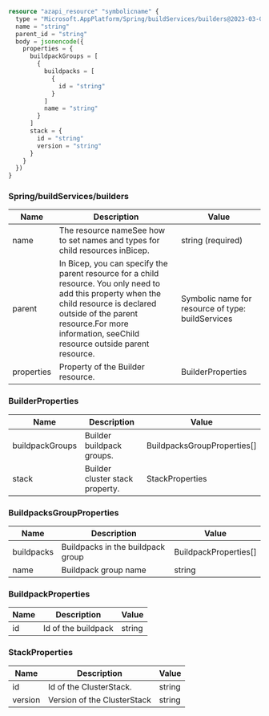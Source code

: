 ```terraform
resource "azapi_resource" "symbolicname" {
  type = "Microsoft.AppPlatform/Spring/buildServices/builders@2023-03-01-preview"
  name = "string"
  parent_id = "string"
  body = jsonencode({
    properties = {
      buildpackGroups = [
        {
          buildpacks = [
            {
              id = "string"
            }
          ]
          name = "string"
        }
      ]
      stack = {
        id = "string"
        version = "string"
      }
    }
  })
}

```

### Spring/buildServices/builders

| Name | Description | Value |
|-|-|-|
| name | The resource nameSee how to set names and types for child resources inBicep. | string (required) |
| parent | In Bicep, you can specify the parent resource for a child resource. You only need to add this property when the child resource is declared outside of the parent resource.For more information, seeChild resource outside parent resource. | Symbolic name for resource of type: buildServices |
| properties | Property of the Builder resource. | BuilderProperties |


### BuilderProperties

| Name | Description | Value |
|-|-|-|
| buildpackGroups | Builder buildpack groups. | BuildpacksGroupProperties[] |
| stack | Builder cluster stack property. | StackProperties |


### BuildpacksGroupProperties

| Name | Description | Value |
|-|-|-|
| buildpacks | Buildpacks in the buildpack group | BuildpackProperties[] |
| name | Buildpack group name | string |


### BuildpackProperties

| Name | Description | Value |
|-|-|-|
| id | Id of the buildpack | string |


### StackProperties

| Name | Description | Value |
|-|-|-|
| id | Id of the ClusterStack. | string |
| version | Version of the ClusterStack | string |


